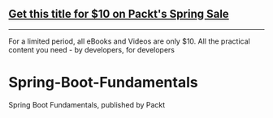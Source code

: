 ## [Get this title for $10 on Packt's Spring Sale](https://www.packt.com/V15941?utm_source=github&utm_medium=packt-github-repo&utm_campaign=spring_10_dollar_2022)
-----
For a limited period, all eBooks and Videos are only $10. All the practical content you need \- by developers, for developers

# Spring-Boot-Fundamentals
Spring Boot Fundamentals, published by Packt
